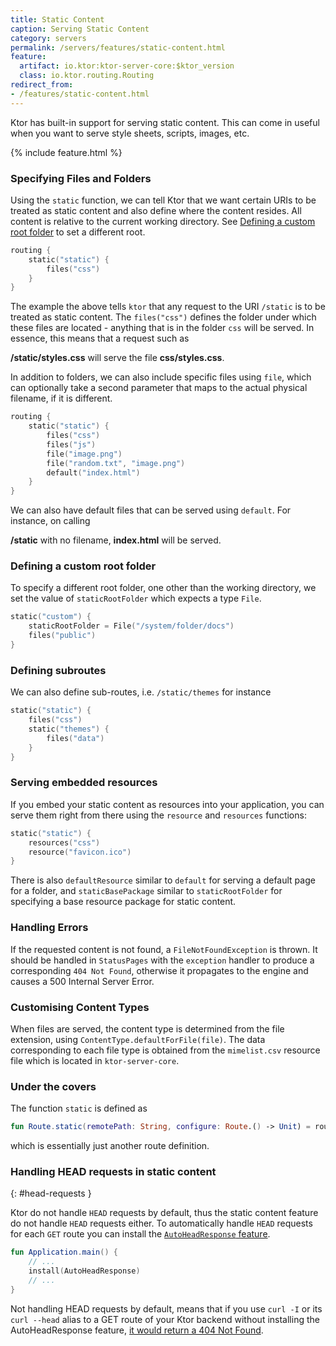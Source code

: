 ```yaml
---
title: Static Content
caption: Serving Static Content
category: servers
permalink: /servers/features/static-content.html
feature:
  artifact: io.ktor:ktor-server-core:$ktor_version
  class: io.ktor.routing.Routing
redirect_from:
- /features/static-content.html
---
```


Ktor has built-in support for serving static content. This can come in useful when you want to serve style sheets, scripts, images, etc. 

{% include feature.html %}

### Specifying Files and Folders

Using the `static` function, we can tell Ktor that we want certain URIs to be treated as static content and also define where the content resides. All content is relative to the current working directory. 
See [Defining a custom root folder](#defining-a-custom-root-folder) to set a different root. 
      
```kotlin
routing {
    static("static") {
        files("css") 
    }
}
```

The example the above tells `ktor` that any request to the URI `/static` is to be treated as static content. The `files("css")` defines the folder under which these files
 are located - anything that is in the folder `css` will be served. In essence, this means that a request such as
 

**/static/styles.css** will serve the file **css/styles.css**. 

In addition to folders, we can also include specific files using `file`, which can optionally take a second parameter that maps to the actual physical filename, if it is different.

 
```kotlin
routing {
    static("static") {
        files("css")
        files("js")
        file("image.png")
        file("random.txt", "image.png")
        default("index.html")
    }
}
```

We can also have default files that can be served using `default`. For instance, on calling

**/static** with no filename,  **index.html** will be served.

### Defining a custom root folder

To specify a different root folder, one other than the working directory, we set the value of `staticRootFolder` which expects a type `File`.

```kotlin
static("custom") {
    staticRootFolder = File("/system/folder/docs")
    files("public")
}
```

### Defining subroutes

We can also define sub-routes, i.e. `/static/themes` for instance

```kotlin
static("static") {
    files("css")
    static("themes") {
        files("data")
    }
}
```

### Serving embedded resources

If you embed your static content as resources into your application, you can serve them right from there using the `resource` and `resources` 
functions:

```kotlin
static("static") {
    resources("css")
    resource("favicon.ico")
}
```

There is also `defaultResource` similar to `default` for serving a default page for a folder, 
and `staticBasePackage` similar to `staticRootFolder` for specifying a base resource package for static content. 

### Handling Errors

If the requested content is not found, a `FileNotFoundException` is thrown. It should be handled in `StatusPages` with the `exception` handler 
to produce a corresponding `404 Not Found`, otherwise it propagates to the engine and causes a 500 Internal Server Error. 

### Customising Content Types

When files are served, the content type is determined from the file extension, using `ContentType.defaultForFile(file)`. The data corresponding
to each file type is obtained from the `mimelist.csv` resource file which is located in `ktor-server-core`. 

### Under the covers

The function `static` is defined as

```kotlin
fun Route.static(remotePath: String, configure: Route.() -> Unit) = route(remotePath, configure)
````

which is essentially just another route definition. 

### Handling HEAD requests in static content
{: #head-requests }

Ktor do not handle `HEAD` requests by default, thus the static content feature do not handle `HEAD` requests either.
To automatically handle `HEAD` requests for each `GET` route you can install the [`AutoHeadResponse` feature](/servers/features/autoheadresponse.html).

```kotlin
fun Application.main() {
    // ...
    install(AutoHeadResponse) 
    // ...
}
```

Not handling HEAD requests by default, means that if you use `curl -I` or its `curl --head` alias to a GET route
of your Ktor backend without installing the AutoHeadResponse feature,
[it would return a 404 Not Found](/quickstart/faq.html#curl-head-not-found).